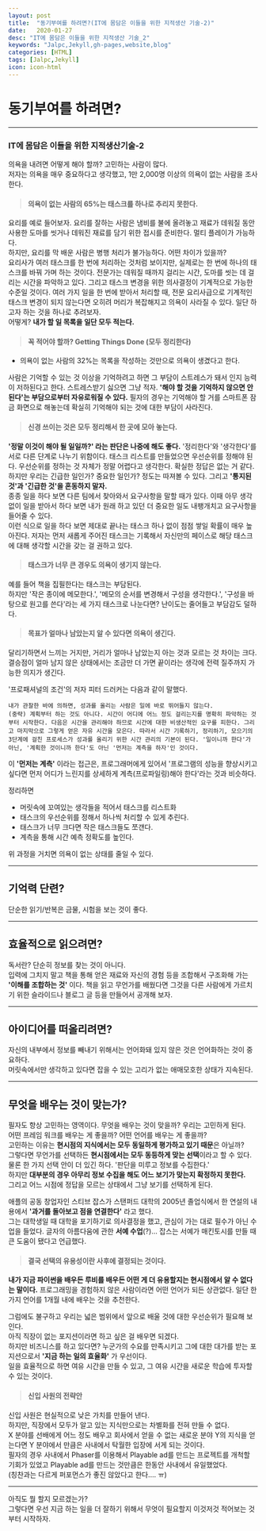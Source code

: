 ```yaml
---
layout: post
title:  "동기부여를 하려면?(IT에 몸담은 이들을 위한 지적생산 기술-2)"
date:   2020-01-27
desc: "IT에 몸담은 이들을 위한 지적생산 기술_2"
keywords: "Jalpc,Jekyll,gh-pages,website,blog"
categories: [HTML]
tags: [Jalpc,Jekyll]
icon: icon-html
---
```

# 동기부여를 하려면?
---
### IT에 몸담은 이들을 위한 지적생산기술-2

의욕을 내려면 어떻게 해야 할까? 고민하는 사람이 많다.   
저자는 의욕을 매우 중요하다고 생각했고, 1만 2,000명 이상의 의욕이 없는 사람을 조사한다.   
>#### 의욕이 없는 사람의 65%는 태스크를 하나로 추리지 못한다. 
요리를 예로 들어보자. 요리를 잘하는 사람은 냄비를 불에 올려놓고 재료가 데워질 동안 사용한 도마를 씻거나 데워진 재료를 담기 위한 접시를 준비한다. 멀티 플레이가 가능하다.   
하지만, 요리를 막 배운 사람은 병행 처리가 불가능하다. 어떤 차이가 있을까?    
요리사가 여러 태스크를 한 번에 처리하는 것처럼 보이지만, 실제로는 한 번에 하나의 태스크를 바꿔 가며 하는 것이다. 전문가는 데워질 때까지 걸리는 시간, 도마를 씻는 데 걸리는 시간을 파악하고 있다. 그리고 태스크 변경을 위한 의사결정이 기계적으로 가능한 수준일 것이다. 여러 가지 일을 한 번에 받아서 처리할 때, 전문 요리사급으로 기계적인 태스크 변경이 되지 않는다면 오히려 머리가 복잡해지고 의욕이 사라질 수 있다. 일단 하고자 하는 것을 하나로 추려보자.    
어떻게? __내가 할 일 목록을 일단 모두 적는다.__

>#### 꼭 적어야 할까? Getting Things Done (모두 정리한다) 
 - 의욕이 없는 사람의 32%는 목록을 작성하는 것만으로 의욕이 생겼다고 한다. 
 
 사람은 기억할 수 있는 것 이상을 기억하려고 하면 그 부담이 스트레스가 돼서 인지 능력이 저하된다고 한다. 스트레스받기 싫으면 그냥 적자. **'해야 할 것을 기억하지 않으면 안 된다'는 부담으로부터 자유로워질 수 있다.** 필자의 경우는 기억해야 할 거를 스마트폰 잠금 화면으로 해놓는데 확실히 기억해야 되는 것에 대한 부담이 사라진다.   

 > #### 신경 쓰이는 것은 모두 정리해서 한 곳에 모아 놓는다.   
 **'정말 이것이 해야 될 일일까?' 라는 판단은 나중에 해도 좋다.** '정리한다'와 '생각한다'를 서로 다른 단계로 나누기 위함이다. 태스크 리스트를 만들었으면 우선순위를 정해야 된다. 우선순위를 정하는 것 자체가 정말 어렵다고 생각한다. 확실한 정답은 없는 거 같다. 하지만 우리는 긴급한 일인가? 중요한 일인가? 정도는 따져볼 수 있다. 그리고 **'통지된 것'과 '긴급한 것'을 혼동하지 말자.**     
 종종 일을 하다 보면 다른 팀에서 찾아와서 요구사항을 말할 때가 있다. 이때 아무 생각 없이 일을 받아서 하다 보면 내가 원래 하고 있던 더 중요한 일도 내팽개치고 요구사항을 들어줄 수 있다.    
 이런 식으로 일을 하다 보면 제대로 끝나는 태스크 하나 없이 점점 쌓일 확률이 매우 높아진다. 저자는 먼저 새롭게 주어진 태스크는 기록해서 자신만의 페이스로 해당 태스크에 대해 생각할 시간을 갖는 걸 권하고 있다.

>#### 태스크가 너무 큰 경우도 의욕이 생기지 않는다. 

예를 들어 책을 집필한다는 태스크는 부담된다.    
하지만 '작은 종이에 메모한다.', '메모의 순서를 변경해서 구성을 생각한다.', '구성을 바탕으로 원고를 쓴다'라는 세 가지 태스크로 나눈다면? 난이도는 줄어들고 부담감도 덜하다.    

>#### 목표가 얼마나 남았는지 알 수 있다면 의욕이 생긴다.   
달리기하면서 느끼는 거지만, 거리가 얼마나 남았는지 아는 것과 모르는 것 차이는 크다.   
결승점이 얼마 남지 않은 상태에서는 조금만 더 가면 끝이라는 생각에 전력 질주까지 가능한 의지가 생긴다.    

'프로패셔널의 조건'의 저자 피터 드러커는 다음과 같이 말했다.
```
내가 관찰한 바에 의하면, 성과를 올리는 사람은 일에 바로 뛰어들지 않는다.   
(중략) 계획부터 하는 것도 아니다. 시간이 어디에 어느 정도 걸리는지를 명확히 파악하는 것부터 시작한다. 다음은 시간을 관리해야 하므로 시간에 대한 비생산적인 요구를 피한다. 그리고 마지막으로 그렇게 얻은 자유 시간을 모은다. 따라서 시간 기록하기, 정리하기, 모으기의 3단계에 걸친 프로세스가 성과를 올리기 위한 시간 관리의 기본이 된다. '일이니까 한다'가 아닌, '계획한 것이니까 한다'도 아닌 '먼저는 계측을 하자'인 것이다.
```
 이 **'먼저는 계측'** 이라는 접근은, 프로그래머에게 있어서 '프로그램의 성능을 향상시키고 싶다면 먼저 어디가 느린지를 상세하게 계측(프로파일링)해야 한다'라는 것과 비슷하다.   

 정리하면 
 - 머릿속에 꼬여있는 생각들을 적어서 태스크를 리스트화
 - 태스크의 우선순위를 정해서 하나씩 처리할 수 있게 추린다.  
 - 태스크가 너무 크다면 작은 태스크들도 쪼갠다. 
 - 계측을 통해 시간 예측 정확도를 높인다. 
 
 위 과정을 거치면 의욕이 없는 상태를 줄일 수 있다.

---
## 기억력 단련?
단순한 읽기/반복은 금물, 시험을 보는 것이 좋다.

---
## 효율적으로 읽으려면?

독서란? 단순히 정보를 찾는 것이 아니다.    
입력에 그치지 말고 책을 통해 얻은 재료와 자신의 경험 등을 조합해서 구조화해 가는 **'이해를 조합하는 것'** 이다. 책을 읽고 무언가를 배웠다면 그것을 다른 사람에게 가르치기 위한 슬라이드나 블로그 글 등을 만들어서 공개해 보자.

---

## 아이디어를 떠올리려면?

자신의 내부에서 정보를 빼내기 위해서는 언어화돼 있지 않은 것은 언어화하는 것이 중요하다.   
머릿속에서만 생각하고 있다면 잡을 수 있는 고리가 없는 애매모호한 상태가 지속된다.

--- 

## 무엇을 배우는 것이 맞는가?

필자도 항상 고민하는 영역이다. 무엇을 배우는 것이 맞을까? 우리는 고민하게 된다.   
어떤 프레임 워크를 배우는 게 좋을까? 어떤 언어를 배우는 게 좋을까?   
고민하는 이유는 **현시점의 지식에서는 모두 동일하게 평가하고 있기 때문**은 아닐까?   
그렇다면 무언가를 선택하든 **현시점에서는 모두 동등하게 맞는 선택**이라고 할 수 있다.   
물론 한 가지 선택 안이 더 있긴 하다. '판단을 미루고 정보를 수집한다.'   
하지만 **대부분의 경우 아무리 정보 수집을 해도 어느 보기가 맞는지 확정하지 못한다.**   
그리고 어느 시점에 정답을 모르는 상태에서 그냥 보기를 선택하게 된다.

애플의 공동 창업자인 스티브 잡스가 스탠퍼드 대학의 2005년 졸업식에서 한 연설의 내용에서 **'과거를 돌아보고 점을 연결한다'** 라고 했다.   
그는 대학생일 때 대학을 포기하기로 의사결정을 했고, 관심이 가는 대로 필수가 아닌 수업을 들었다. 글자의 아름다움에 관한 __서예 수업__(?)... 잡스는 서예가 매킨토시를 만들 때 큰 도움이 됐다고 언급했다.   
>#### **결국 선택의 유용성이란 사후에 결정되는 것이다.**   

**내가 지금 파이썬을 배우든 루비를 배우든 어떤 게 더 유용할지는 현시점에서 알 수 없다는 말이다.**
프로그래밍을 경험하지 않은 사람이라면 어떤 언어가 되든 상관없다. 일단 한 가지 언어를 1개월 내에 배우는 것을 추천한다.

그럼에도 불구하고 우리는 넓은 범위에서 앞으로 배울 것에 대한 우선순위가 필요해 보인다.   
아직 직장이 없는 포지션이라면 하고 싶은 걸 배우면 되겠다.  
하지만 비즈니스를 하고 있다면? 누군가의 수요를 만족시키고 그에 대한 대가를 받는 포지션으로서 **'지금 하는 일의 효율화'** 가 우선이다.   
일을 효율적으로 하면 여유 시간을 만들 수 있고, 그 여유 시간을 새로운 학습에 투자할 수 있는 것이다.

>#### 신입 사원의 전략안

신입 사원은 현실적으로 낮은 가치를 만들어 낸다.   
하지만, 직장에서 모두가 알고 있는 지식만으로는 차별화를 전혀 만들 수 없다.  
X 분야를 선배에게 어느 정도 배우고 회사에서 얻을 수 없는 새로운 분야 Y의 지식을 얻는다면 Y 분야에서 만큼은 사내에서 탁월한 입장에 서게 되는 것이다.  
필자의 경우 사내에서 Phaser를 이용해서 Playable ad를 만드는 프로젝트를 개척할 기회가 있었고 Playable ad를 만드는 것만큼은 한동안 사내에서 유일했었다.  
(칭찬과는 다르게 퍼포먼스가 좋진 않았다고 한다…. ㅠ)

---

아직도 뭘 할지 모르겠는가?     
그렇다면 우선 지금 하는 일을 더 잘하기 위해서 무엇이 필요할지 이것저것 적어보는 것부터 시작하자.	